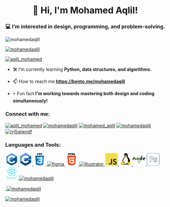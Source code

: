 <h1 align="center">👋 Hi, I'm Mohamed Aqlil!</h1>
<h3 align="center">💻 I’m interested in design, programming, and problem-solving.</h3>

<p align="left"> <img src="https://komarev.com/ghpvc/?username=mohamedaqlil&label=Profile%20views&color=0e75b6&style=flat" alt="mohamedaqlil" /> </p>

<p align="left"> <a href="https://github.com/ryo-ma/github-profile-trophy"><img src="https://github-profile-trophy.vercel.app/?username=mohamedaqlil" alt="mohamedaqlil" /></a> </p>

<p align="left"> <a href="https://twitter.com/aqlil_mohamed" target="blank"><img src="https://img.shields.io/twitter/follow/aqlil_mohamed?logo=twitter&style=for-the-badge" alt="aqlil_mohamed" /></a> </p>

- 🛠️ I’m currently learning **Python, data structures, and algorithms.**

- 📫 How to reach me **https://bento.me/mohamedaqlil**

- ⚡ Fun fact **I'm working towards mastering both design and coding simultaneously!**

<h3 align="left">Connect with me:</h3>
<p align="left">
<a href="https://twitter.com/aqlil_mohamed" target="blank"><img align="center" src="https://raw.githubusercontent.com/rahuldkjain/github-profile-readme-generator/master/src/images/icons/Social/twitter.svg" alt="aqlil_mohamed" height="30" width="40" /></a>
<a href="https://linkedin.com/in/mohamedaqlil" target="blank"><img align="center" src="https://raw.githubusercontent.com/rahuldkjain/github-profile-readme-generator/master/src/images/icons/Social/linked-in-alt.svg" alt="mohamedaqlil" height="30" width="40" /></a>
<a href="https://www.behance.net/mohamed_aqlil" target="blank"><img align="center" src="https://raw.githubusercontent.com/rahuldkjain/github-profile-readme-generator/master/src/images/icons/Social/behance.svg" alt="mohamed_aqlil" height="30" width="40" /></a>
<a href="https://www.hackerrank.com/mohamedaqlil" target="blank"><img align="center" src="https://raw.githubusercontent.com/rahuldkjain/github-profile-readme-generator/master/src/images/icons/Social/hackerrank.svg" alt="mohamedaqlil" height="30" width="40" /></a>
<a href="https://www.leetcode.com/rrj5qjwndf" target="blank"><img align="center" src="https://raw.githubusercontent.com/rahuldkjain/github-profile-readme-generator/master/src/images/icons/Social/leet-code.svg" alt="rrj5qjwndf" height="30" width="40" /></a>
</p>

<h3 align="left">Languages and Tools:</h3>
<p align="left"> <a href="https://www.cprogramming.com/" target="_blank" rel="noreferrer"> <img src="https://raw.githubusercontent.com/devicons/devicon/master/icons/c/c-original.svg" alt="c" width="40" height="40"/> </a> <a href="https://www.w3schools.com/cpp/" target="_blank" rel="noreferrer"> <img src="https://raw.githubusercontent.com/devicons/devicon/master/icons/cplusplus/cplusplus-original.svg" alt="cplusplus" width="40" height="40"/> </a> <a href="https://www.w3schools.com/css/" target="_blank" rel="noreferrer"> <img src="https://raw.githubusercontent.com/devicons/devicon/master/icons/css3/css3-original-wordmark.svg" alt="css3" width="40" height="40"/> </a> <a href="https://www.figma.com/" target="_blank" rel="noreferrer"> <img src="https://www.vectorlogo.zone/logos/figma/figma-icon.svg" alt="figma" width="40" height="40"/> </a> <a href="https://www.framer.com/" target="_blank" src="https://www.vectorlogo.zone/logos/git-scm/git-scm-icon.svg" alt="git" width="40" height="40"/> </a> <a href="https://www.w3.org/html/" target="_blank" rel="noreferrer"> <img src="https://raw.githubusercontent.com/devicons/devicon/master/icons/html5/html5-original-wordmark.svg" alt="html5" width="40" height="40"/> </a> <a href="https://www.adobe.com/in/products/illustrator.html" target="_blank" rel="noreferrer"> <img src="https://www.vectorlogo.zone/logos/adobe_illustrator/adobe_illustrator-icon.svg" alt="illustrator" width="40" height="40"/> </a> <a href="https://developer.mozilla.org/en-US/docs/Web/JavaScript" target="_blank" rel="noreferrer"> <img src="https://raw.githubusercontent.com/devicons/devicon/master/icons/javascript/javascript-original.svg" alt="javascript" width="40" height="40"/> </a> <a href="https://www.linux.org/" target="_blank" rel="noreferrer"> <img src="https://raw.githubusercontent.com/devicons/devicon/master/icons/linux/linux-original.svg" alt="linux" width="40" height="40"/> </a> <a href="https://nodejs.org" target="_blank" rel="noreferrer"> <img src="https://raw.githubusercontent.com/devicons/devicon/master/icons/nodejs/nodejs-original-wordmark.svg" alt="nodejs" width="40" height="40"/> </a> <a href="https://www.photoshop.com/en" target="_blank" rel="noreferrer"> <img src="https://raw.githubusercontent.com/devicons/devicon/master/icons/photoshop/photoshop-line.svg" alt="photoshop" width="40" height="40"/> </a> <a href="https://reactjs.org/" target="_blank" rel="noreferrer"> <img src="https://raw.githubusercontent.com/devicons/devicon/master/icons/react/react-original-wordmark.svg" alt="react" width="40" height="40"/> </a> <a href="https://www.sketch.com/" target="_blank"

<p><img align="center" src="https://github-readme-stats.vercel.app/api/top-langs?username=mohamedaqlil&show_icons=true&locale=en&layout=compact" alt="mohamedaqlil" /></p>

<p>&nbsp;<img align="center" src="https://github-readme-stats.vercel.app/api?username=mohamedaqlil&show_icons=true&locale=en" alt="mohamedaqlil" /></p>

<p><img align="center" src="https://github-readme-streak-stats.herokuapp.com/?user=mohamedaqlil&" alt="mohamedaqlil" /></p>
